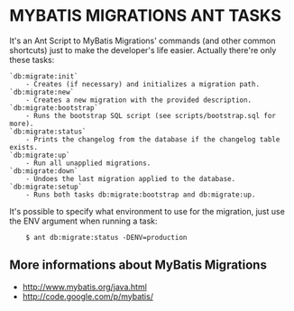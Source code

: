 MYBATIS MIGRATIONS ANT TASKS
===============================================================

It's an Ant Script to MyBatis Migrations' commands (and other common shortcuts) just to make the developer's life easier.
Actually there're only these tasks:

	`db:migrate:init`
		- Creates (if necessary) and initializes a migration path.
	`db:migrate:new`
		- Creates a new migration with the provided description.
	`db:migrate:bootstrap`
		- Runs the bootstrap SQL script (see scripts/bootstrap.sql for more).
	`db:migrate:status`
		- Prints the changelog from the database if the changelog table exists.
	`db:migrate:up`
		- Run all unapplied migrations.
	`db:migrate:down`
		- Undoes the last migration applied to the database.
	`db:migrate:setup`
		- Runs both tasks db:migrate:bootstrap and db:migrate:up.

It's possible to specify what environment to use for the migration, just use the ENV argument when running a task:

		$ ant db:migrate:status -DENV=production 
		
More informations about MyBatis Migrations
--------------------------------------------

- http://www.mybatis.org/java.html
- http://code.google.com/p/mybatis/
